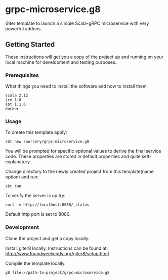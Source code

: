 # grpc-microservice.g8

Giter template to launch a simple Scala-gRPC microservice with very powerful addons. 

## Getting Started

These instructions will get you a copy of the project up and running on your local machine for development and testing purposes.<br/>

### Prerequisites

What things you need to install the software and how to install them

```
scala 2.12
jre 1.8
sbt 1.1.6
docker
```
### Usage

To create this template apply:
```
sbt new saurcery/grpc-microservice.g8
```

You will be prompted for specific optional values to derive the final service code.
These properties are stored in default.properties and quite self-explanatory.

Change directory to the newly created project from this template(name option) and run:
```
sbt run
```

To verify the server is up try:
```
curl -v http://localhost:8080/_status
```

Default http port is set to 8080.

### Development

Clone the project and get a copy locally.

Install giter8 locally. Instructions can be found at: http://www.foundweekends.org/giter8/setup.html

Compile the template locally.
```
g8 file://path-to-project/grpc-microservice.g8
```
